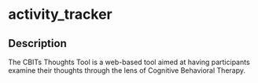 activity_tracker
================

Description
-----------
The CBITs Thoughts Tool is a web-based tool aimed at having participants examine their thoughts through the lens of Cognitive Behavioral Therapy.